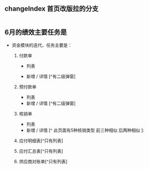 

## changeIndex   首页改版拉的分支

```

```

## 6月的绩效主要任务是

- 资金模块的迭代，任务主要是：

  1. 付款单

     - 列表

     - 新增 / 详情 [^有二级弹窗]
  2. 预付款单
  
     - 列表
     - 新增 / 详情  [^有二级弹窗]
  
  3. 核销单
  
     - 列表
     - 新增 / 详情 [^ 此页面有5种核销类型 前三种相似 后两种相似 ]:
  4. 应付明细表[^只有列表]
  5. 应付汇总表[^只有列表]
  6. 供应商对账单[^只有列表]
